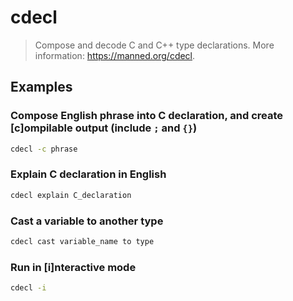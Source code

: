 # cdecl

> Compose and decode C and C++ type declarations. More information: <https://manned.org/cdecl>.

## Examples

### Compose English phrase into C declaration, and create [c]ompilable output (include `;` and `{}`)

```bash
cdecl -c phrase
```

### Explain C declaration in English

```bash
cdecl explain C_declaration
```

### Cast a variable to another type

```bash
cdecl cast variable_name to type
```

### Run in [i]nteractive mode

```bash
cdecl -i
```
